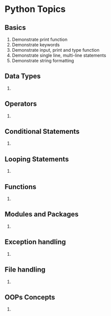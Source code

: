 # Python Topics

## Basics
01. Demonstrate print function
02. Demonstrate keywords
03. Demonstrate input, print and type function
04. Demonstrate single line, multi-line statements
05. Demonstrate string formatting

## Data Types
01.

## Operators
01.

## Conditional Statements
01.

## Looping Statements
01.

## Functions
01.

## Modules and Packages
01.

## Exception handling
01.

## File handling
01.

## OOPs Concepts
01.
